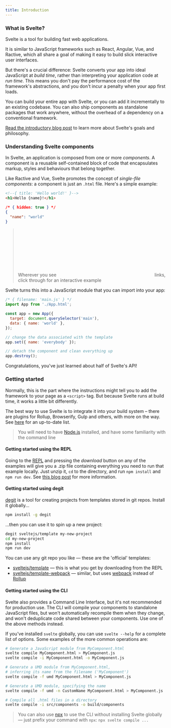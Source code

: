 ```yaml
---
title: Introduction
---
```


### What is Svelte?

Svelte is a tool for building fast web applications.

It is similar to JavaScript frameworks such as React, Angular, Vue, and Ractive, which all share a goal of making it easy to build slick interactive user interfaces.

But there's a crucial difference: Svelte converts your app into ideal JavaScript at _build time_, rather than interpreting your application code at _run time_. This means you don't pay the performance cost of the framework's abstractions, and you don't incur a penalty when your app first loads.

You can build your entire app with Svelte, or you can add it incrementally to an existing codebase. You can also ship components as standalone packages that work anywhere, without the overhead of a dependency on a conventional framework.

[Read the introductory blog post](/blog/frameworks-without-the-framework) to learn more about Svelte's goals and philosophy.

### Understanding Svelte components

In Svelte, an application is composed from one or more _components_. A component is a reusable self-contained block of code that encapsulates markup, styles and behaviours that belong together.

Like Ractive and Vue, Svelte promotes the concept of _single-file components_: a component is just an `.html` file. Here's a simple example:

```html
<!--{ title: 'Hello world!' }-->
<h1>Hello {name}!</h1>
```

```json
/* { hidden: true } */
{
  "name": "world"
}
```

> Wherever you see <svg class="icon" style="color:var(--text)"><use xlink:href='#maximize-2' /></svg> links, click through for an interactive example

Svelte turns this into a JavaScript module that you can import into your app:

```js
/* { filename: 'main.js' } */
import App from './App.html';

const app = new App({
  target: document.querySelector('main'),
  data: { name: 'world' },
});

// change the data associated with the template
app.set({ name: 'everybody' });

// detach the component and clean everything up
app.destroy();
```

Congratulations, you've just learned about half of Svelte's API!

### Getting started

Normally, this is the part where the instructions might tell you to add the framework to your page as a `<script>` tag. But because Svelte runs at build time, it works a little bit differently.

The best way to use Svelte is to integrate it into your build system – there are plugins for Rollup, Browserify, Gulp and others, with more on the way. See [here](https://github.com/sveltejs/svelte/#svelte) for an up-to-date list.

> You will need to have [Node.js](https://nodejs.org/en/) installed, and have some familiarity with the command line

#### Getting started using the REPL

Going to the [REPL](/repl) and pressing the _download_ button on any of the examples will give you a .zip file containing everything you need to run that example locally. Just unzip it, `cd` to the directory, and run `npm install` and `npm run dev`. See [this blog post](/blog/the-easiest-way-to-get-started) for more information.

#### Getting started using degit

[degit](https://github.com/Rich-Harris/degit) is a tool for creating projects from templates stored in git repos. Install it globally...

```bash
npm install -g degit
```

...then you can use it to spin up a new project:

```bash
degit sveltejs/template my-new-project
cd my-new-project
npm install
npm run dev
```

You can use any git repo you like — these are the 'official' templates:

- [sveltejs/template](https://github.com/sveltejs/template) — this is what you get by downloading from the REPL
- [sveltejs/template-webpack](https://github.com/sveltejs/template-webpack) — similar, but uses [webpack](https://webpack.js.org/) instead of [Rollup](https://rollupjs.org/guide/en)

#### Getting started using the CLI

Svelte also provides a Command Line Interface, but it's not recommended for production use. The CLI will compile your components to standalone JavaScript files, but won't automatically recompile them when they change, and won't deduplicate code shared between your components. Use one of the above methods instead.

If you've installed `svelte` globally, you can use `svelte --help` for a complete list of options. Some examples of the more common operations are:

```bash
# Generate a JavaScript module from MyComponent.html
svelte compile MyComponent.html > MyComponent.js
svelte compile -i MyComponent.html -o MyComponent.js

# Generate a UMD module from MyComponent.html,
# inferring its name from the filename ('MyComponent')
svelte compile -f umd MyComponent.html > MyComponent.js

# Generate a UMD module, specifying the name
svelte compile -f umd -n CustomName MyComponent.html > MyComponent.js

# Compile all .html files in a directory
svelte compile -i src/components -o build/components
```

> You can also use [npx](https://medium.com/@maybekatz/introducing-npx-an-npm-package-runner-55f7d4bd282b) to use the CLI without installing Svelte globally — just prefix your command with `npx`: `npx svelte compile ...`
